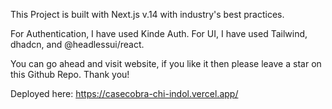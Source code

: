 This Project is built with Next.js v.14 with industry's best practices.

For Authentication, I have used Kinde Auth.
For UI, I have used Tailwind, dhadcn, and @headlessui/react.

You can go ahead and visit website, if you like it then please leave a star on this Github Repo. 
Thank you!

Deployed here: https://casecobra-chi-indol.vercel.app/